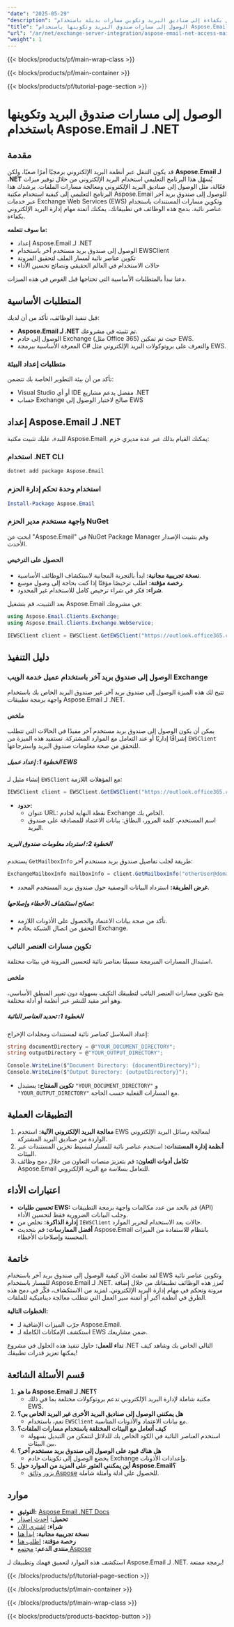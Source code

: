 ```yaml
---
"date": "2025-05-29"
"description": "تعرّف على كيفية الوصول بكفاءة إلى صناديق البريد وتكوين مسارات بديلة باستخدام Aspose.Email لـ .NET. حسّن مهام إدارة بريدك الإلكتروني باستخدام خدمات Exchange Web Services."
"title": "الوصول إلى مسارات صندوق البريد وتكوينها باستخدام Aspose.Email لـ .NET مع تكامل Exchange Server"
"url": "/ar/net/exchange-server-integration/aspose-email-net-access-mailbox-path-configuration/"
"weight": 1
---
```


{{< blocks/products/pf/main-wrap-class >}}

{{< blocks/products/pf/main-container >}}

{{< blocks/products/pf/tutorial-page-section >}}
# الوصول إلى مسارات صندوق البريد وتكوينها باستخدام Aspose.Email لـ .NET

## مقدمة

قد يكون التنقل عبر أنظمة البريد الإلكتروني برمجيًا أمرًا صعبًا، ولكن **Aspose.Email لـ .NET** يُسهّل هذا البرنامج التعليمي استخدام البريد الإلكتروني من خلال توفير ميزات فعّالة، مثل الوصول إلى صناديق البريد الإلكتروني ومعالجة مسارات الملفات. يرشدك هذا البرنامج التعليمي إلى كيفية استخدام مكتبة Aspose.Email للوصول إلى صندوق بريد آخر عبر خدمات Exchange Web Services (EWS) وتكوين مسارات المستندات باستخدام عناصر نائبة. بدمج هذه الوظائف في تطبيقاتك، يمكنك أتمتة مهام إدارة البريد الإلكتروني بكفاءة.

**ما سوف تتعلمه:**
- إعداد Aspose.Email لـ .NET
- الوصول إلى صندوق بريد مستخدم آخر باستخدام EWSClient
- تكوين عناصر نائبة لمسار الملف لتحقيق المرونة
- حالات الاستخدام في العالم الحقيقي ونصائح تحسين الأداء

دعنا نبدأ بالمتطلبات الأساسية التي تحتاجها قبل الغوص في هذه الميزات.

## المتطلبات الأساسية

قبل تنفيذ الوظائف، تأكد من أن لديك:

- **Aspose.Email لـ .NET** تم تثبيته في مشروعك.
- الوصول إلى خادم Exchange (مثل Office 365) حيث تم تمكين EWS.
- المعرفة الأساسية ببرمجة C# والتعرف على بروتوكولات البريد الإلكتروني مثل EWS.

### متطلبات إعداد البيئة

تأكد من أن بيئة التطوير الخاصة بك تتضمن:
- Visual Studio أو أي IDE مفضل يدعم مشاريع .NET
- حساب Exchange صالح لاختبار الوصول إلى EWS

## إعداد Aspose.Email لـ .NET

للبدء، عليك تثبيت مكتبة Aspose.Email. يمكنك القيام بذلك عبر عدة مديري حزم:

### استخدام .NET CLI

```bash
dotnet add package Aspose.Email
```

### استخدام وحدة تحكم إدارة الحزم

```powershell
Install-Package Aspose.Email
```

### واجهة مستخدم مدير الحزم NuGet

ابحث عن "Aspose.Email" في NuGet Package Manager وقم بتثبيت الإصدار الأحدث.

#### الحصول على الترخيص
- **نسخة تجريبية مجانية:** ابدأ بالتجربة المجانية لاستكشاف الوظائف الأساسية.
- **رخصة مؤقتة:** اطلب ترخيصًا مؤقتًا إذا كنت بحاجة إلى وصول موسع.
- **شراء:** فكر في شراء ترخيص كامل للاستخدام غير المحدود.

بعد التثبيت، قم بتشغيل Aspose.Email في مشروعك:

```csharp
using Aspose.Email.Clients.Exchange;
using Aspose.Email.Clients.Exchange.WebService;

IEWSClient client = EWSClient.GetEWSClient("https://outlook.office365.com/ews/exchange.asmx"، "testUser"، "pwd"، "domain");
```

## دليل التنفيذ

### الوصول إلى صندوق بريد آخر باستخدام عميل خدمة الويب Exchange

تتيح لك هذه الميزة الوصول إلى صندوق بريد آخر غير صندوق البريد الخاص بك باستخدام واجهة برمجة تطبيقات Aspose.Email لـ .NET.

#### ملخص
يمكن أن يكون الوصول إلى صندوق بريد مستخدم آخر مفيدًا في الحالات التي تتطلب إشرافًا إداريًا أو عند التعامل مع الموارد المشتركة. تستفيد هذه الميزة من `EWSClient` للتحقق من صحة معلومات صندوق البريد واسترجاعها.

##### الخطوة 1: إعداد عميل EWS
إنشاء مثيل لـ `EWSClient` مع المؤهلات اللازمة:

```csharp
IEWSClient client = EWSClient.GetEWSClient("https://outlook.office365.com/ews/exchange.asmx"، "testUser"، "pwd"، "domain");
```
- **حدود:**
  - عنوان URL: نقطة النهاية لخادم Exchange الخاص بك.
  - اسم المستخدم، كلمة المرور، النطاق: بيانات الاعتماد للمصادقة على صندوق البريد.

##### الخطوة 2: استرداد معلومات صندوق البريد
يستخدم `GetMailboxInfo` طريقة لجلب تفاصيل صندوق بريد مستخدم آخر:

```csharp
ExchangeMailboxInfo mailboxInfo = client.GetMailboxInfo("otherUser@domain.com");
```
- **غرض الطريقة:** استرداد البيانات الوصفية حول صندوق بريد المستخدم المحدد.
  
##### نصائح استكشاف الأخطاء وإصلاحها:
- تأكد من صحة بيانات الاعتماد والحصول على الأذونات اللازمة.
- التحقق من اتصال الشبكة بخادم Exchange.

### تكوين مسارات العنصر النائب

استبدال المسارات المبرمجة مسبقًا بعناصر نائبة لتحسين المرونة في بيئات مختلفة.

#### ملخص
يتيح تكوين مسارات العنصر النائب لتطبيقك التكيف بسهولة دون تغيير المنطق الأساسي، وهو أمر مفيد للنشر عبر أنظمة أو أدلة مختلفة.

##### الخطوة 1: تحديد العناصر النائبة
إعداد السلاسل كعناصر نائبة لمستندات ومجلدات الإخراج:

```csharp
string documentDirectory = @"YOUR_DOCUMENT_DIRECTORY";
string outputDirectory = @"YOUR_OUTPUT_DIRECTORY";

Console.WriteLine($"Document Directory: {documentDirectory}");
Console.WriteLine($"Output Directory: {outputDirectory}");
```
- **تكوين المفتاح:** يستبدل `"YOUR_DOCUMENT_DIRECTORY"` و `"YOUR_OUTPUT_DIRECTORY"` مع المسارات الفعلية حسب الحاجة.

## التطبيقات العملية
1. **معالجة البريد الإلكتروني الآلية:** استخدم EWS لمعالجة رسائل البريد الإلكتروني الواردة من صناديق البريد المشتركة.
2. **أنظمة إدارة المستندات:** استخدم عناصر نائبة للمسار لتبسيط تخزين المستندات عبر البيئات.
3. **تكامل أدوات التعاون:** قم بتعزيز منصات التعاون من خلال دمج وظائف Aspose.Email للتعامل بسلاسة مع البريد الإلكتروني.

## اعتبارات الأداء
- **تحسين طلبات EWS:** قم بالحد من عدد مكالمات واجهة برمجة التطبيقات (API) وجلب البيانات الضرورية فقط لتحسين الأداء.
- **إدارة الذاكرة:** تخلص من `IEWSClient` حالات بعد الاستخدام لتحرير الموارد.
- **أفضل الممارسات:** قم بتحديث Aspose.Email بانتظام للاستفادة من الميزات المحسنة وإصلاحات الأخطاء.

## خاتمة

لقد تعلمتَ الآن كيفية الوصول إلى صندوق بريد آخر باستخدام EWS وتكوين عناصر نائبة للمسار باستخدام Aspose.Email لـ .NET. تُعزز هذه الوظائف تطبيقاتك من خلال إضافة مرونة وتحكم في مهام إدارة البريد الإلكتروني. لمزيد من الاستكشاف، فكّر في دمج هذه الطرق في أنظمة أكبر أو أتمتة سير العمل التي تتطلب معالجة ديناميكية للملفات.

**الخطوات التالية:**
- جرّب الميزات الإضافية لـ Aspose.Email.
- استكشف الإمكانات الكاملة لـ EWS ضمن مشاريعك.

**نداء للعمل:** حاول تنفيذ هذه الحلول في مشروع .NET التالي الخاص بك وشاهد كيف يمكنها تعزيز قدرات تطبيقك!

## قسم الأسئلة الشائعة
1. **ما هو Aspose.Email لـ .NET؟**
   - مكتبة شاملة لإدارة البريد الإلكتروني تدعم بروتوكولات مختلفة بما في ذلك EWS.
2. **هل يمكنني الوصول إلى صناديق البريد الأخرى غير البريد الخاص بي؟**
   - نعم، باستخدام `EWSClient` مع بيانات الاعتماد والأذونات المناسبة.
3. **كيف أتعامل مع البيئات المختلفة باستخدام مسارات الملفات؟**
   - استخدم العناصر النائبة في الكود الخاص بك للدلائل لتتمكن من التبديل بسهولة بين البيئات.
4. **هل هناك قيود على الوصول إلى صندوق بريد مستخدم آخر؟**
   - يخضع الوصول إلى تكوينات خادم Exchange وإعدادات الأذونات.
5. **أين يمكنني العثور على المزيد من الموارد حول Aspose.Email؟**
   - يزور [وثائق Aspose](https://reference.aspose.com/email/net/) للحصول على أدلة وأمثلة شاملة.

## موارد
- **التوثيق:** [Aspose Email .NET Docs](https://reference.aspose.com/email/net/)
- **تحميل:** [أحدث إصدار](https://releases.aspose.com/email/net/)
- **شراء:** [اشتري الآن](https://purchase.aspose.com/buy)
- **نسخة تجريبية مجانية:** [ابدأ هنا](https://releases.aspose.com/email/net/)
- **رخصة مؤقتة:** [اطلب هنا](https://purchase.aspose.com/temporary-license/)
- **منتدى الدعم:** [مجتمع Aspose](https://forum.aspose.com/c/email/10)

استكشف هذه الموارد لتعميق فهمك وتطبيقك لـ Aspose.Email لـ .NET. برمجة ممتعة!

{{< /blocks/products/pf/tutorial-page-section >}}

{{< /blocks/products/pf/main-container >}}

{{< /blocks/products/pf/main-wrap-class >}}

{{< blocks/products/products-backtop-button >}}
